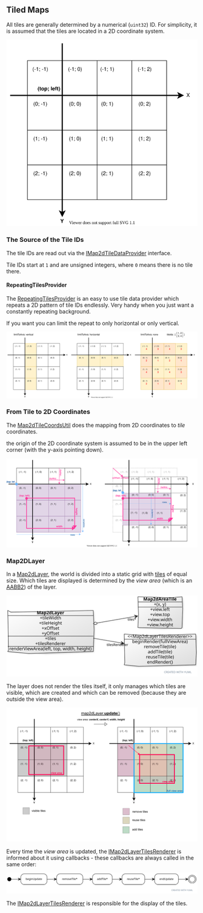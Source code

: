 
## Tiled Maps

All tiles are generally determined by a numerical (`uint32`) ID.
For simplicity, it is assumed that the tiles are located in a 2D coordinate system.

![the tile coordinates system](./tile-coordinates.svg)

### The Source of the Tile IDs

The tile IDs are read out via the [IMap2dTileDataProvider](IMap2dTileDataProvider.ts) interface.

Tile IDs start at `1` and are unsigned integers, where `0` means there is no tile there.

#### RepeatingTilesProvider

The [RepeatingTilesProvider](./RepeatingTilesProvider.ts) is an easy to use tile data provider which repeats a 2D pattern of tile IDs endlessly.
Very handy when you just want a constantly repeating background.

If you want you can limit the repeat to only horizontal or only vertical.

![repeating-tiles-provider cheat-sheet](./RepeatingTilesProvider.svg)

### From Tile to 2D Coordinates

The [Map2dTileCoordsUtil](./Map2dTileCoordsUtil.ts) does the mapping from 2D coordinates to _tile_ coordinates.

the origin of the 2D coordinate system is assumed to be in the upper left corner (with the y-axis pointing down).

![map2d-tile-coords-util cheat-sheet](./Map2dTileCoordsUtil.svg)

### Map2DLayer

In a [Map2dLayer](a./../Map2dLayer.ts), the world is divided into a static grid with [tiles](./Map2dAreaTile.ts) of equal size.
Which tiles are displayed is determined by the _view area_ (which is an [AABB2](./AABB2.ts)) of the layer.

![Map2dLayer class diagram](./Map2dLayer.svg)

The layer does not render the tiles itself, it only manages which tiles are visible, which are created and which can be removed (because they are outside the view area).

![Map2dLayer renderViewArea](./Map2dLayer-renderViewArea.svg)

Every time the _view area_ is updated, the [IMap2dLayerTilesRenderer](./IMap2dLayerTilesRenderer.ts) is informed about it using callbacks - these callbacks are always called in the same order:

![Map2dLayer update view area](./Map2dLayer-update-view-area.svg)

The [IMap2dLayerTilesRenderer](./IMap2dLayerTilesRenderer.ts) is responsible for the display of the tiles.

